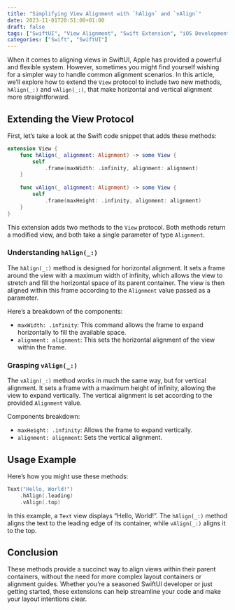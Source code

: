 ```yaml
---
title: "Simplifying View Alignment with `hAlign` and `vAlign`"
date: 2023-11-01T20:51:00+01:00
draft: false
tags: ["SwiftUI", "View Alignment", "Swift Extension", "iOS Development", "User Interface", "Layout"]
categories: ["Swift", "SwiftUI"]
---
```


When it comes to aligning views in SwiftUI, Apple has provided a powerful and flexible system. However, sometimes you might find yourself wishing for a simpler way to handle common alignment scenarios. In this article, we’ll explore how to extend the `View` protocol to include two new methods, `hAlign(_:)` and `vAlign(_:)`, that make horizontal and vertical alignment more straightforward.

## Extending the View Protocol

First, let’s take a look at the Swift code snippet that adds these methods:

```swift
extension View {
    func hAlign(_ alignment: Alignment) -> some View {
        self
            .frame(maxWidth: .infinity, alignment: alignment)
    }
    
    func vAlign(_ alignment: Alignment) -> some View {
        self
            .frame(maxHeight: .infinity, alignment: alignment)
    }
}
```

This extension adds two methods to the `View` protocol. Both methods return a modified view, and both take a single parameter of type `Alignment`.

### Understanding `hAlign(_:)`

The `hAlign(_:)` method is designed for horizontal alignment. It sets a frame around the view with a maximum width of infinity, which allows the view to stretch and fill the horizontal space of its parent container. The view is then aligned within this frame according to the `Alignment` value passed as a parameter.

Here’s a breakdown of the components:
- `maxWidth: .infinity`: This command allows the frame to expand horizontally to fill the available space.
- `alignment: alignment`: This sets the horizontal alignment of the view within the frame.

### Grasping `vAlign(_:)`

The `vAlign(_:)` method works in much the same way, but for vertical alignment. It sets a frame with a maximum height of infinity, allowing the view to expand vertically. The vertical alignment is set according to the provided `Alignment` value.

Components breakdown:
- `maxHeight: .infinity`: Allows the frame to expand vertically.
- `alignment: alignment`: Sets the vertical alignment.

## Usage Example

Here’s how you might use these methods:

```swift
Text("Hello, World!")
    .hAlign(.leading)
    .vAlign(.top)
```

In this example, a `Text` view displays “Hello, World!”. The `hAlign(_:)` method aligns the text to the leading edge of its container, while `vAlign(_:)` aligns it to the top.

## Conclusion

These methods provide a succinct way to align views within their parent containers, without the need for more complex layout containers or alignment guides. Whether you’re a seasoned SwiftUI developer or just getting started, these extensions can help streamline your code and make your layout intentions clear.